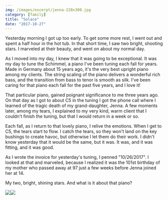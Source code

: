 ```yaml
---
img: /images/excerpt/jenna-228x300.jpg
category: [family]
title: "Solace"
date: "2017-10-27"
---
```


Yesterday morning I got up too early. To get some more rest, I went out and spent a half hour in the hot tub. In that short time, I saw two bright, shooting stars. I marveled at their beauty, and went on about my normal day.

As I moved into my day, I knew that it was going to be exceptional. It was my day to tune the Schimmel, a piano I've been tuning each fall for years. Made in Germany about 15 years ago, it's the very best upright piano among my clients. The string scaling of the piano delivers a wonderful rich bass, and the transition from bass to tenor is smooth as silk. I've been caring for that piano each fall for the past five years, and I love it!

That particular piano, gained poignant significance to me three years ago. On that day as I got to about C5 in the tuning I got the phone call where I learned of the tragic death of my grand-daughter, Jenna. A few moments later, among my tears, I explained to my very kind, warm client that I couldn't finish the tuning, but that I would return in a week or so.

Each fall, as I return to that lovely piano, I relive the emotions. When I get to C5, the tears start to flow. I catch the tears, so they won't land on the key bushings to create havoc, but otherwise I let them do their work. I didn't know yesterday that it would be the same, but it was. It was, and it was fitting, and it was good.

As I wrote the invoice for yesterday's tuning, I penned "10/26/2017". I looked at that and marveled, because I realized it was the 101st birthday of my mother who passed away at 97 just a few weeks before Jenna joined her at 14.

My two, bright, shining stars. And what is it about that piano?

![](/images/jenna-228x300.jpg)![](/images/LaRue-282x300.jpg)
